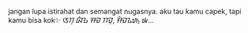 jangan lupa istirahat dan semangat nugasnya. aku tau kamu capek, tapi kamu bisa kok✨
 ᮃᮊᮥ  ᮘᮀᮌ ᮞᮙ ᮊᮙᮥ, ᮞᮨᮙᮍᮒ᮪ ᮚ...

